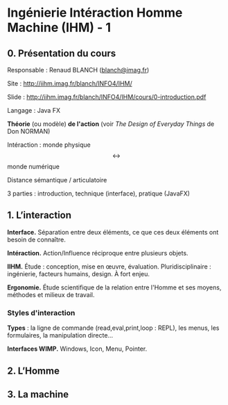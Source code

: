 # Ingénierie Intéraction Homme Machine (IHM) - 1

## 0. Présentation du cours

Responsable : Renaud BLANCH (<blanch@imag.fr>)

Site : <http://iihm.imag.fr/blanch/INFO4/IHM/>

Slide : <http://iihm.imag.fr/blanch/INFO4/IHM/cours/0-introduction.pdf>

Langage : Java FX

**Théorie** (ou modèle) **de l'action** (voir *The Design of Everyday Things* de Don NORMAN)

Intéraction : monde physique $$\leftrightarrow$$ monde numérique

Distance sémantique / articulatoire

3 parties : introduction, technique (interface), pratique (JavaFX)

## 1. L’interaction

**Interface.** Séparation entre deux éléments, ce que ces deux éléments ont besoin de connaître.

**Intéraction.** Action/Influence réciproque entre plusieurs objets.

**IIHM.** Étude : conception, mise en œuvre, évaluation. Pluridisciplinaire : ingénierie, facteurs humains, design. À fort enjeu.

**Ergonomie.** Étude scientifique de la relation entre l'Homme et ses moyens, méthodes et milieux de travail.

### Styles d'interaction

**Types** : la ligne de commande (read,eval,print,loop : REPL), les menus, les formulaires, la manipulation directe...

**Interfaces WIMP.** Windows, Icon, Menu, Pointer.

## 2. L’Homme

## 3. La machine
